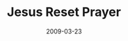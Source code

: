 ---
layout: music 
title: "Jesus Reset Prayer"
series: "Reset"
date: 2009-03-23 
description: "Jesus reset prayer from transactional to relational.a"
audio: "http://s3.amazonaws.com/crossroadsaudiomessages/Reset5.mp3"
audio-duration: "41:58"
src: "http://www.crossroads.net/players/media/mediumHz/190x110.gif"
---